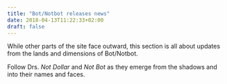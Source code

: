 ```yaml
---
title: "Bot/Notbot releases news"
date: 2018-04-13T11:22:33+02:00
draft: false
---
```


While other parts of the site face outward, this section is all about updates from the lands and dimensions of Bot/Notbot.

Follow Drs. _Not Dollar_ and _Not Bot_ as they emerge from the shadows and into their names and faces.
